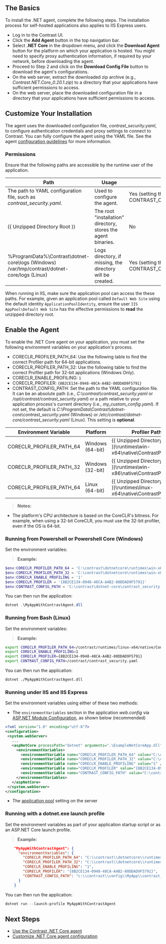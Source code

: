 
<!--
title: "Contrast .NET Core Agent Installation"
description: "Contrast .NET Core agent installation instructions"
tags: "installation agent .NET Core windows linux"
-->

## The Basics

To install the .NET agent, complete the following steps. The installation process for self-hosted applications also applies to IIS Express users.

* Log in to the Contrast UI.
* Click the **Add Agent** button in the top navigation bar.
* Select **.NET Core** in the dropdown menu, and click the **Download Agent** button for the platform on which your application is hosted. You might need to specify proxy authentication information, if required by your network, before downloading the agent.
* Proceed to Step 2 and click on the **Download Config File** button to download the agent's configurations.
* On the web server, extract the downloaded zip archive (e.g., *Contrast.NET.Core_0.20.1.zip*) to a directory that your applications have sufficient permissions to access.
* On the web server, place the downloaded configuration file in a directory that your applications have sufficient permissions to access.

## Customize Your Installation

The agent uses the downloaded configuration file, *contrast_security.yaml*, to configure authentication credentials and proxy settings to connect to Contrast. You can fully configure the agent using the YAML file. See the agent [configuration guidelines](installation-netcoreconfig.html#netcore-yaml) for more information.

### Permissions

Ensure that the following paths are accessible by the runtime user of the application.

| Path | Usage | Customizable | Permissions |
| -- | -- | -- | -- |
| The path to YAML configuration file, such as *contrast_security.yaml*. | Used to configure the agent. | Yes (setting the environment variable CONTRAST_CONFIG_PATH) | Read |
| \{\{ Unzipped Directory Root \}\} | The root "installation" directory, stores the agent binaries. | No | Read |
| %ProgramData%\Contrast\dotnet-core\logs (Windows) <br> /var/tmp/contrast/dotnet-core/logs (Linux) | Logs directory, if missing, the directory will be created. | Yes (setting the environment variable CONTRAST_CORECLR_LOGS_DIRECTORY) | Read/Write (or inherited from a parent directory) |

When running in IIS, make sure the application pool can access the these paths. For example, given an application pool called `Default Web Site` using the default identity `ApplicationPoolIdentity`, ensure the user `IIS AppPool\Default Web Site` has the effective permissions to **read** the unzipped directory root.

## Enable the Agent

To enable the .NET Core agent on your application, you must set the following environment variables on your application's process.

* CORECLR_PROFILER_PATH_64: Use the following table to find the correct Profiler path for 64-bit applications.
* CORECLR_PROFILER_PATH_32: Use the following table to find the correct Profiler path for 32-bit applications (Windows Only).
* CORECLR_ENABLE_PROFILING: `1`
* CORECLR_PROFILER: `{8B2CE134-0948-48CA-A4B2-80DDAD9F5791}`
* CONTRAST_CONFIG_PATH: Set the path to the YAML configuration file. It can be an absolute path (i.e., *C:\contrast\contrast_security.yaml* or */opt/contrast/contrast_security.yaml*) or a path relative to your application process's current directory (i.e., *my_custom_config.yaml*). If not set, the default is *C:\ProgramData\Contrast\dotnet-core\contrast_security.yaml* (Windows) or */etc/contrast/dotnet-core/contrast_security.yaml* (Linux). This setting is **optional**.


| Environment Variable | Platform | Profiler Path |
|--|--|--|
| CORECLR_PROFILER_PATH_64 | Windows (64-bit) | \{\{ Unzipped Directory Root \}\}\runtimes\win-x64\native\ContrastProfiler.dll |
| CORECLR_PROFILER_PATH_32 | Windows (32-bit) | \{\{ Unzipped Directory Root \}\}\runtimes\win-x86\native\ContrastProfiler.dll |
| CORECLR_PROFILER_PATH_64 | Linux (64-bit) | \{\{ Unzipped Directory Root \}\}\runtimes\linux-x64\native\ContrastProfiler.so |


> **Notes:**
 * The platform's CPU architecture is based on the CoreCLR's bitness. For example, when using a 32-bit CoreCLR, you must use the 32-bit profiler, even if the OS is 64-bit.

### Running from Powershell or Powershell Core (Windows)

Set the environment variables:

> **Example:**
```powershell
$env:CORECLR_PROFILER_PATH_64 = 'C:\contrast\dotnetcore\runtimes\win-x64\native\ContrastProfiler.dll'
$env:CORECLR_PROFILER_PATH_32 = 'C:\contrast\dotnetcore\runtimes\win-x86\native\ContrastProfiler.dll'
$env:CORECLR_ENABLE_PROFILING = '1'
$env:CORECLR_PROFILER = '{8B2CE134-0948-48CA-A4B2-80DDAD9F5791}'
$env:CONTRAST_CONFIG_PATH = 'C:\contrast\dotnet-core\contrast_security.yaml'
```

You can then run the application:
```powershell
dotnet .\MyAppWithContrastAgent.dll
```

### Running from Bash (Linux)

Set the environment variables:

> **Example:**
```bash
export CORECLR_PROFILER_PATH_64=/contrast/runtimes/linux-x64/native/ContrastProfiler.so
export CORECLR_ENABLE_PROFILING=1
export CORECLR_PROFILER={8B2CE134-0948-48CA-A4B2-80DDAD9F5791}
export CONTRAST_CONFIG_PATH=/contrast/contrast_security.yaml
```

You can then run the application:
```bash
dotnet ./MyAppWithContrastAgent.dll
```

### Running under IIS and IIS Express

Set the environment variables using either of these two methods:

* The `environmentVariables` section in the application *web.config* via [ASP.NET Module Configuration](https://docs.microsoft.com/en-us/aspnet/core/host-and-deploy/aspnet-core-module?view=aspnetcore-2.2#setting-environment-variables), as shown below (recommended)

 ```xml
<?xml version="1.0" encoding="utf-8"?>
<configuration>
  <system.webServer>
    ...
    <aspNetCore processPath="dotnet" arguments=".\ExampleNetCoreApp.dll" stdoutLogEnabled="false" stdoutLogFile=".\logs\stdout">
      <environmentVariables>
        <environmentVariable name="CORECLR_PROFILER_PATH_64" value="C:\contrast\dotnetcore\runtimes\win-x64\native\ContrastProfiler.dll" />
        <environmentVariable name="CORECLR_PROFILER_PATH_32" value="C:\contrast\dotnetcore\runtimes\win-x86\native\ContrastProfiler.dll" />
        <environmentVariable name="CORECLR_ENABLE_PROFILING" value="1" />
        <environmentVariable name="CORECLR_PROFILER" value="{8B2CE134-0948-48CA-A4B2-80DDAD9F5791}" />
        <environmentVariable name="CONTRAST_CONFIG_PATH" value="C:\contrast\dotnet-core\contrast_security.yaml" />
      </environmentVariables>
    </aspNetCore>
  </system.webServer>
</configuration>
 ```

* The [application pool](https://docs.microsoft.com/en-us/iis/configuration/system.applicationHost/applicationPools/add/environmentVariables/#appcmdexe) setting on the server


### Running with a dotnet.exe launch profile

Set the environment variables as part of your application startup script or as an ASP.NET Core launch profile.

> **Example:**
```json
    "MyAppWithContrastAgent": {
      "environmentVariables": {
        "CORECLR_PROFILER_PATH_64": "C:\\contrast\\dotnetcore\\runtimes\\win-x64\\native\\ContrastProfiler.dll",
        "CORECLR_PROFILER_PATH_32": "C:\\contrast\\dotnetcore\\runtimes\\win-x86\\native\\ContrastProfiler.dll",
        "CORECLR_ENABLE_PROFILING": "1",
        "CORECLR_PROFILER": "{8B2CE134-0948-48CA-A4B2-80DDAD9F5791}",
        "CONTRAST_CONFIG_PATH": "c:\\contrast\\config\\MyApp\\contrast_security.yaml",
      }
    }
```

You can then run the application:

```powershell
dotnet run --launch-profile MyAppWithContrastAgent
```

## Next Steps

* [Use the Contrast .NET Core agent](installation-netcoreusage.html)
* [Customize .NET Core agent configuration](installation-netcoreconfig.html)
